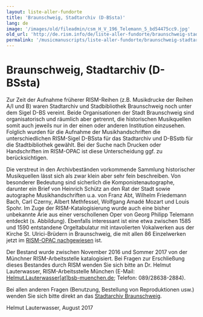 ```yaml
---
layout: liste-aller-fundorte
title: 'Braunschweig, Stadtarchiv (D-BSsta)'
lang: de
image: '/images/old/fileadmin/csm_H_V_196_Telemann_5_bd54475cc9.jpg'
old_url: 'http://de.rism.info/de/liste-aller-fundorte/braunschweig-stadtarchiv.html'
permalink: '/musicmanuscripts/liste-aller-fundorte/braunschweig-stadtarchiv.html'
---
```



# Braunschweig, Stadtarchiv (D-BSsta)


Zur Zeit der Aufnahme früherer RISM-Reihen (z.B. Musikdrucke der Reihen A/I und B) waren Stadtarchiv und Stadbibliothek Braunschweig noch unter dem Sigel D-BS vereint. Beide Organisationen der Stadt Braunschweig sind organisatorisch und räumlich aber getrennt, die historischen Musikquellen somit auch jeweils nur in der einen oder anderen Institution einzusehen. Folglich wurden für die Aufnahme der Musikhandschriften die unterschiedlichen RISM-Sigel D-BSsta für das Stadtarchiv und D-BSstb für die Stadtbibliothek gewählt. Bei der Suche nach Drucken oder Handschriften im RISM-OPAC ist diese Unterscheidung ggf. zu berücksichtigen.

Die verstreut in den Archivbeständen vorkommende Sammlung historischer Musikquellen lässt sich als zwar klein aber sehr fein beschreiben. Von besonderer Bedeutung sind sicherlich die Komponistenautographe, darunter ein Brief von Heinrich Schütz an den Rat der Stadt sowie autographe Musikhandschriften u.a. von Franz Abt, Wilhelm Friedemann Bach, Carl Czerny, Albert Methfessel, Wolfgang Amadé Mozart und Louis Spohr. Im Zuge der RISM-Katalogisierung wurde auch eine bisher unbekannte Arie aus einer verschollenen Oper von Georg Philipp Telemann entdeckt (s. Abbildung).
Ebenfalls interessant ist eine etwa zwischen 1585 und 1590 entstandene Orgeltabulatur mit intavolierten Vokalwerken aus der Kirche St. Ulrici-Brüdern in Braunschweig, die mit allen 86 Einzelwerken jetzt im [RISM-OPAC nachgewiesen](https://opac.rism.info/search?id=1001007483 "Opens external link in new window") ist.

Der Bestand wurde zwischen November 2016 und Sommer 2017 von der Münchner RISM-Arbeitsstelle katalogisiert. Bei Fragen zur Erschließung dieses Bestandes durch RISM wenden Sie sich bitte an Dr. Helmut Lauterwasser, RISM-Arbeitsstelle München (E-Mail: [Helmut.Lauterwasser[at]bsb-muenchen.de](mailto:helmut.lauterwasser@bsb-muenchen.de "Opens window for sending email"); Telefon: 089/28638-2884).

Bei allen anderen Fragen (Benutzung, Bestellung von Reproduktionen usw.) wenden Sie sich bitte direkt an das [Stadtarchiv Braunschweig](https://www.braunschweig.de/kultur/bibliotheken_archive/stadtarchiv/kontakt.html "Opens external link in new window").

Helmut Lauterwasser, August 2017

